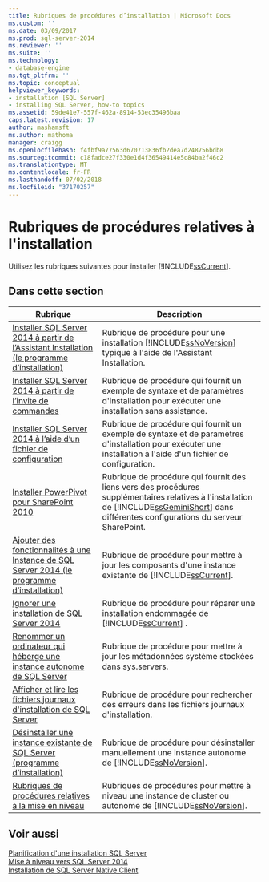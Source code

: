 ```yaml
---
title: Rubriques de procédures d’installation | Microsoft Docs
ms.custom: ''
ms.date: 03/09/2017
ms.prod: sql-server-2014
ms.reviewer: ''
ms.suite: ''
ms.technology:
- database-engine
ms.tgt_pltfrm: ''
ms.topic: conceptual
helpviewer_keywords:
- installation [SQL Server]
- installing SQL Server, how-to topics
ms.assetid: 59de41e7-557f-462a-8914-53ec35496baa
caps.latest.revision: 17
author: mashamsft
ms.author: mathoma
manager: craigg
ms.openlocfilehash: f4fbf9a77563d670713836fb2dea7d248756bdb8
ms.sourcegitcommit: c18fadce27f330e1d4f36549414e5c84ba2f46c2
ms.translationtype: MT
ms.contentlocale: fr-FR
ms.lasthandoff: 07/02/2018
ms.locfileid: "37170257"
---
```

# <a name="installation-how-to-topics"></a>Rubriques de procédures relatives à l'installation
  Utilisez les rubriques suivantes pour installer [!INCLUDE[ssCurrent](../../includes/sscurrent-md.md)].  
  
## <a name="in-this-section"></a>Dans cette section  
  
|Rubrique|Description|  
|-----------|-----------------|  
|[Installer SQL Server 2014 à partir de l’Assistant Installation &#40;le programme d’installation&#41;](../../database-engine/install-windows/install-sql-server-from-the-installation-wizard-setup.md)|Rubrique de procédure pour une installation [!INCLUDE[ssNoVersion](../../includes/ssnoversion-md.md)] typique à l'aide de l'Assistant Installation.|  
|[Installer SQL Server 2014 à partir de l’invite de commandes](../../database-engine/install-windows/install-sql-server-from-the-command-prompt.md)|Rubrique de procédure qui fournit un exemple de syntaxe et de paramètres d'installation pour exécuter une installation sans assistance.|  
|[Installer SQL Server 2014 à l’aide d’un fichier de configuration](../../database-engine/install-windows/install-sql-server-using-a-configuration-file.md)|Rubrique de procédure qui fournit un exemple de syntaxe et de paramètres d'installation pour exécuter une installation à l'aide d'un fichier de configuration.|  
|[Installer PowerPivot pour SharePoint 2010](../../../2014/sql-server/install/install-powerpivot-for-sharepoint-2010.md)|Rubrique de procédure qui fournit des liens vers des procédures supplémentaires relatives à l'installation de [!INCLUDE[ssGeminiShort](../../includes/ssgeminishort-md.md)] dans différentes configurations du serveur SharePoint.|  
|[Ajouter des fonctionnalités à une Instance de SQL Server 2014 &#40;le programme d’installation&#41;](../../database-engine/install-windows/add-features-to-an-instance-of-sql-server-setup.md)|Rubrique de procédure pour mettre à jour les composants d'une instance existante de [!INCLUDE[ssCurrent](../../includes/sscurrent-md.md)].|  
|[Ignorer une installation de SQL Server 2014](../../database-engine/install-windows/repair-a-failed-sql-server-installation.md)|Rubrique de procédure pour réparer une installation endommagée de [!INCLUDE[ssCurrent](../../includes/sscurrent-md.md)] .|  
|[Renommer un ordinateur qui héberge une instance autonome de SQL Server](../../database-engine/install-windows/rename-a-computer-that-hosts-a-stand-alone-instance-of-sql-server.md)|Rubrique de procédure pour mettre à jour les métadonnées système stockées dans sys.servers.|  
|[Afficher et lire les fichiers journaux d'installation de SQL Server](../../database-engine/install-windows/view-and-read-sql-server-setup-log-files.md)|Rubrique de procédure pour rechercher des erreurs dans les fichiers journaux d'installation.|  
|[Désinstaller une instance existante de SQL Server &#40;programme d’installation&#41;](../../../2014/sql-server/install/uninstall-an-existing-instance-of-sql-server-setup.md)|Rubrique de procédure pour désinstaller manuellement une instance autonome de [!INCLUDE[ssNoVersion](../../includes/ssnoversion-md.md)].|  
|[Rubriques de procédures relatives à la mise en niveau](../../../2014/sql-server/install/upgrade-how-to-topics.md)|Rubriques de procédures pour mettre à niveau une instance de cluster ou autonome de [!INCLUDE[ssNoVersion](../../includes/ssnoversion-md.md)].|  
  
## <a name="see-also"></a>Voir aussi  
 [Planification d'une installation SQL Server](../../../2014/sql-server/install/planning-a-sql-server-installation.md)   
 [Mise à niveau vers SQL Server 2014](../../database-engine/install-windows/upgrade-sql-server.md)   
 [Installation de SQL Server Native Client](../../relational-databases/native-client/applications/installing-sql-server-native-client.md)  
  
  
